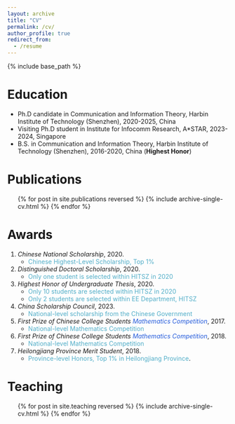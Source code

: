 ```yaml
---
layout: archive
title: "CV"
permalink: /cv/
author_profile: true
redirect_from:
  - /resume
---
```


{% include base_path %}

Education
======
* Ph.D candidate in Communication and Information Theory, Harbin Institute of Technology (Shenzhen), 2020-2025, China
* Visiting Ph.D student in Institute for Infocomm Research, A\*STAR, 2023-2024, Singapore 
* B.S. in Communication and Information Theory, Harbin Institute of Technology (Shenzhen), 2016-2020, China (**Highest Honor**)


Publications
======
  <ul>{% for post in site.publications reversed %}
    {% include archive-single-cv.html %}
  {% endfor %}</ul>
  
Awards
======
1. *Chinese National Scholarship*, 2020.
   - <font color="#52AEC8">Chinese Highest-Level Scholarship, Top 1%</font>
2. *Distinguished Doctoral Scholarship*, 2020.
   - <font color="#52AEC8">Only one student is selected within HITSZ in 2020</font>
3. *Highest Honor of Undergraduate Thesis*, 2020.
   - <font color="#52AEC8">Only 10 students are selected within HITSZ in 2020</font>
   - <font color="#52AEC8">Only 2 students are selected within EE Department, HITSZ</font>
4. *China Scholarship Council*, 2023.
   - <font color="#52AEC8">National-level scholarship from the Chinese Government</font>
5. *First Prize of Chinese College Students <font color="#245bdb">Mathematics Competition</font>*, 2017.
   - <font color="#52AEC8">National-level Mathematics Competition</font>
6. *First Prize of Chinese College Students <font color="#245bdb">Mathematics Competition</font>*, 2018.
   - <font color="#52AEC8">National-level Mathematics Competition</font>
7. *Heilongjiang Province Merit Student*, 2018.
   - <font color="#52AEC8">Province-level Honors, Top 1% in Heilongjiang Province</font>.
  
Teaching
======
  <ul>{% for post in site.teaching reversed %}
    {% include archive-single-cv.html %}
  {% endfor %}</ul>
  
